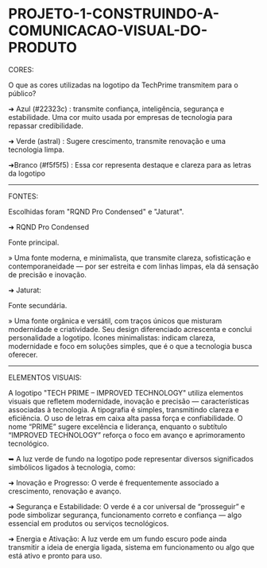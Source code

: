 # PROJETO-1-CONSTRUINDO-A-COMUNICACAO-VISUAL-DO-PRODUTO

CORES:

O que as cores utilizadas na logotipo da TechPrime transmitem para o público?

➜ Azul (#22323c) : transmite confiança, inteligência, segurança e estabilidade.
Uma cor muito usada por empresas de tecnologia para repassar credibilidade.

➜ Verde (astral) : Sugere crescimento, transmite renovação e uma tecnologia limpa.

➜Branco (#f5f5f5) : Essa cor representa destaque e clareza para as letras da logotipo

--------------------------------------------------------------------------------------------
FONTES: 

Escolhidas foram "RQND Pro Condensed" e "Jaturat".

➜ RQND Pro Condensed

Fonte principal.

» Uma fonte moderna, e minimalista, que transmite clareza, sofisticação e contemporaneidade  —  por ser estreita e com linhas limpas,
ela dá sensação de precisão e inovação.

➜ Jaturat:

Fonte secundária.

» Uma fonte orgânica e versátil, com traços únicos que misturam modernidade e criatividade. Seu design diferenciado acrescenta e conclui personalidade a logotipo.
Ícones minimalistas: indicam clareza, modernidade e foco em soluções simples, que é o que a tecnologia busca oferecer.

---------------------------------------------------------------------------------------------------
ELEMENTOS VISUAIS:

A logotipo "TECH PRIME – IMPROVED TECHNOLOGY" utiliza elementos visuais que refletem modernidade, inovação e precisão — características associadas à tecnologia. 
A tipografia é simples, transmitindo clareza e eficiência. O uso de letras em caixa alta passa força e confiabilidade. O nome “PRIME” sugere excelência 
e liderança, enquanto o subtítulo “IMPROVED TECHNOLOGY” reforça o foco em avanço e aprimoramento tecnológico.

➥ A luz verde de fundo na logotipo pode representar diversos significados simbólicos ligados à tecnologia, como:

➜ Inovação e Progresso: O verde é frequentemente associado a crescimento, renovação e avanço.

➜ Segurança e Estabilidade: O verde é a cor universal de “prosseguir” e pode simbolizar segurança, funcionamento correto e confiança — algo essencial em produtos ou serviços tecnológicos.

➜ Energia e Ativação: A luz verde em um fundo escuro pode ainda transmitir a ideia de energia ligada, sistema em funcionamento ou algo que está ativo e pronto para uso.

